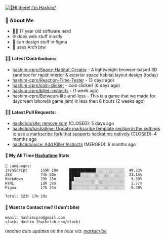 [![👋Hi there! I'm Hashim*](/assets/intro.gif "Go To hashim-ali.work")](https://hashim-ali.work)

### 📖 About Me
- 👨‍💻 17 year old software nerd
- 🌐 does web stuff mostly
- 🎨 can design stuff in figma
- 🐧 uses Arch btw

#### 👷‍♂️ Latest Contributions:
- [hashim-cpro/Space-Habitat-Creator](https://github.com/hashim-cpro/Space-Habitat-Creator) - A lightweight browser-based 3D sandbox for rapid interior & exterior space habitat layout design (today)
- [hashim-cpro/Reaction-Time-Tester](https://github.com/hashim-cpro/Reaction-Time-Tester) -  (3 days ago)
- [hashim-cpro/coin-clicker](https://github.com/hashim-cpro/coin-clicker) - coin clicker!  (6 days ago)
- [hashim-cpro/killer-instincts](https://github.com/hashim-cpro/killer-instincts) -  (1 week ago)
- [hashim-cpro/Between-life-and-loss](https://github.com/hashim-cpro/Between-life-and-loss) - This is a game that we made for daydream lahore(a game jam) in less then 6 hours (2 weeks ago)

#### 🧑‍💻 Latest Pull Requests:
- [hackclub/site: remove som](https://github.com/hackclub/site/pull/1651) (CLOSED): 5 days ago
- [hackclub/hackatime: Update markscribe template section in the settings to use a markscribe fork that supports hackatime natively](https://github.com/hackclub/hackatime/pull/258) (CLOSED): 4 months ago
- [hackclub/juice: Add  Killer Instincts](https://github.com/hackclub/juice/pull/248) (MERGED): 8 months ago

#### 📡 My All Time [Hackatime](https://hackatime.hackclub.com) Stats
```
💾 Languages:
JavaScript      159h 10m     ████████████░░░░░░░░░░░░░  49.23%
JSX             74h 50m      █████░░░░░░░░░░░░░░░░░░░░  23.15%
Markdown        29h 23m      ██░░░░░░░░░░░░░░░░░░░░░░░   9.09%
HTML            18h 38m      █░░░░░░░░░░░░░░░░░░░░░░░░   5.77%
Figma           17h 24m      █░░░░░░░░░░░░░░░░░░░░░░░░   5.38%

Total: 323h 17m 29s
```
#### 📮 Want to Contact me? (I don't bite)
```
email: hashimcpro@gmail.com
slack: Hashim (hackclub.com/slack)
```
_readme auto updates on the hour via: [markscribe](https://github.com/hashim-cpro/markscribe)_